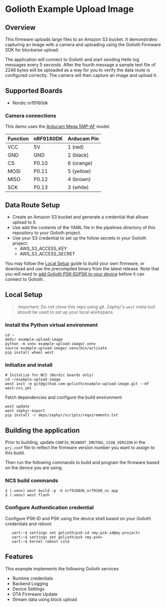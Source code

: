 # Golioth Example Upload Image

## Overview

This firmware uploads large files to an Amazon S3 bucket. It
demonstrates capturing an image with a camera and uploading using the
Golioth Firmware SDK for blockwise upload.

The application will connect to Golioth and start sending Hello log
messages every 5 seconds. After the fourth message a sample text file of
2246 bytes will be uploaded as a way for you to verify the data route is
configured correctly. The camera will then capture an image and upload
it.

## Supported Boards

- Nordic nrf9160dk

### Camera connections

This demo uses the [Arducam Mega
5MP-AF](https://www.arducam.com/product/presale-mega-5mp-color-rolling-shutter-camera-module-with-autofocus-lens-for-any-microcontroller/)
model.

| Function | nRF9160DK | Arducam Pin
| -------- | --------- | -----------
| VCC      | 5V        | 1 (red)
| GND      | GND       | 2 (black)
| CS       | P0.10     | 6 (orange)
| MOSI     | P0.11     | 5 (yellow)
| MISO     | P0.12     | 4 (brown)
| SCK      | P0.13     | 3 (white)

## Data Route Setup

- Create an Amazon S3 bucket and generate a credential that allows
  upload to it.
- Use add the contents of the YAML file in the pipelines directory of
  this repository to your Golioth project.
- Use your S3 credential to set up the follow secrets in your Golioth
  project:
  - AWS_S3_ACCESS_KEY
  - AWS_S3_ACCESS_SECRET

You may follow the [Local Setup](#local-setup) guide to build your own
firmware, or download and use the precompiled binary from the latest
release. Note that you will need to [add Golioth PSK-ID/PSK to your
device](#configure-authentication-credential) before it can connect to
Golioth.

## Local Setup

> :important: Do not clone this repo using git. Zephyr's ``west`` meta
> tool should be used to set up your local workspace.

### Install the Python virtual environment

```
cd ~
mkdir example-upload-image
python -m venv example-upload-image/.venv
source example-upload-image/.venv/bin/activate
pip install wheel west
```

### Initialize and install

```
# Initalize for NCS (Nordic boards only)
cd ~/example-upload-image
west init -m git@github.com:golioth/example-upload-image.git --mf west-ncs.yml .

```

Fetch dependencies and configure the build environment

```
west update
west zephyr-export
pip install -r deps/zephyr/scripts/requirements.txt
```

## Building the application

Prior to building, update ``CONFIG_MCUBOOT_IMGTOOL_SIGN_VERSION`` in the
``prj.conf`` file to reflect the firmware version number you want to
assign to this build.

Then run the following commands to build and program the firmware based
on the device you are using.

### NCS build commands

```
$ (.venv) west build -p -b nrf9160dk_nrf9160_ns app
$ (.venv) west flash
```

### Configure Authentication credential

Configure PSK-ID and PSK using the device shell based on your Golioth
credentials and reboot:

```
   uart:~$ settings set golioth/psk-id <my-psk-id@my-project>
   uart:~$ settings set golioth/psk <my-psk>
   uart:~$ kernel reboot cold
```

## Features

This example implements the following Golioth services

* Runtime credentials
* Backend Logging
* Device Settings
* OTA Firmware Update
* Stream data using block upload
